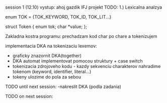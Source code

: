 session 1 (12.10) vystup:
ahoj gazdik
IFJ projekt TODO:
1.) Lexicalna analzya 

enum TOK = {TOK_KEYWORD, TOK_ID, TOK_LIT...}

struct Token {
  enum tok;
  char *value;
};

Zakladna kostra programu:
  prechadzam kod char po chare a tokenizujem 

implementacia DKA na tokenizaciu lexemov:
- graficky znazornit DKA(together) 
- DKA automat implementovat pomocou struktury + case switch
- tokenizacia zdrojoveho kodu - kazdy sekvenciu charakterov nahradime tokenom (keyword, identifier, literal...)
- tokeny ulozime do pola za sebou


TODO until next session:
-nakreslit DKA (podla zadania) 

TODO on next session: 
